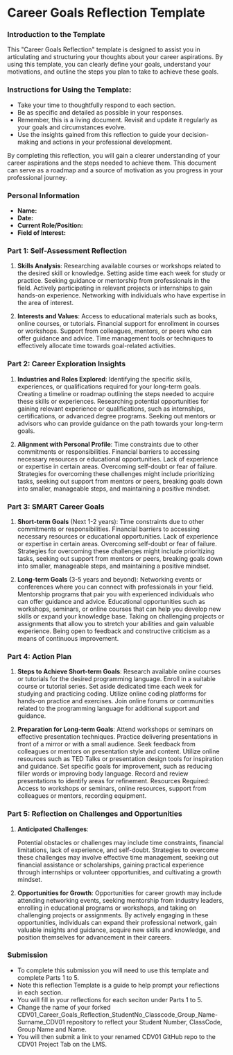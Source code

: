 
# Career Goals Reflection Template

### Introduction to the Template

This "Career Goals Reflection" template is designed to assist you in articulating and structuring your thoughts about your career aspirations. By using this template, you can clearly define your goals, understand your motivations, and outline the steps you plan to take to achieve these goals.

### Instructions for Using the Template:

- Take your time to thoughtfully respond to each section.
- Be as specific and detailed as possible in your responses.
- Remember, this is a living document. Revisit and update it regularly as your goals and circumstances evolve.
- Use the insights gained from this reflection to guide your decision-making and actions in your professional development.

By completing this reflection, you will gain a clearer understanding of your career aspirations and the steps needed to achieve them. This document can serve as a roadmap and a source of motivation as you progress in your professional journey.

### Personal Information

- **Name:**
- **Date:**
- **Current Role/Position:**
- **Field of Interest:**

### Part 1: Self-Assessment Reflection

1. **Skills Analysis**:
 Researching available courses or workshops related to the desired skill or knowledge.
Setting aside time each week for study or practice.
Seeking guidance or mentorship from professionals in the field.
Actively participating in relevant projects or internships to gain hands-on experience.
Networking with individuals who have expertise in the area of interest.
     
2. **Interests and Values**:
    Access to educational materials such as books, online courses, or tutorials.
Financial support for enrollment in courses or workshops.
Support from colleagues, mentors, or peers who can offer guidance and advice.
Time management tools or techniques to effectively allocate time towards goal-related activities.
    
### Part 2: Career Exploration Insights

1. **Industries and Roles Explored**:
    Identifying the specific skills, experiences, or qualifications required for your long-term goals.
Creating a timeline or roadmap outlining the steps needed to acquire these skills or experiences.
Researching potential opportunities for gaining relevant experience or qualifications, such as internships, certifications, or advanced degree programs.
Seeking out mentors or advisors who can provide guidance on the path towards your long-term goals.
     
2. **Alignment with Personal Profile**:
    Time constraints due to other commitments or responsibilities.
Financial barriers to accessing necessary resources or educational opportunities.
Lack of experience or expertise in certain areas.
Overcoming self-doubt or fear of failure.
Strategies for overcoming these challenges might include prioritizing tasks, seeking out support from mentors or peers, breaking goals down into smaller, manageable steps, and maintaining a positive mindset.
     
### Part 3: SMART Career Goals

1. **Short-term Goals** (Next 1-2 years):
    Time constraints due to other commitments or responsibilities.
Financial barriers to accessing necessary resources or educational opportunities.
Lack of experience or expertise in certain areas.
Overcoming self-doubt or fear of failure.
Strategies for overcoming these challenges might include prioritizing tasks, seeking out support from mentors or peers, breaking goals down into smaller, manageable steps, and maintaining a positive mindset.
     
2. **Long-term Goals** (3-5 years and beyond):
   Networking events or conferences where you can connect with professionals in your field.
Mentorship programs that pair you with experienced individuals who can offer guidance and advice.
Educational opportunities such as workshops, seminars, or online courses that can help you develop new skills or expand your knowledge base.
Taking on challenging projects or assignments that allow you to stretch your abilities and gain valuable experience.
Being open to feedback and constructive criticism as a means of continuous improvement. 
   
### Part 4: Action Plan

1. **Steps to Achieve Short-term Goals**:
    Research available online courses or tutorials for the desired programming language.
Enroll in a suitable course or tutorial series.
Set aside dedicated time each week for studying and practicing coding.
Utilize online coding platforms for hands-on practice and exercises.
Join online forums or communities related to the programming language for additional support and guidance.
     
2. **Preparation for Long-term Goals**:
    Attend workshops or seminars on effective presentation techniques.
Practice delivering presentations in front of a mirror or with a small audience.
Seek feedback from colleagues or mentors on presentation style and content.
Utilize online resources such as TED Talks or presentation design tools for inspiration and guidance.
Set specific goals for improvement, such as reducing filler words or improving body language.
Record and review presentations to identify areas for refinement.
Resources Required: Access to workshops or seminars, online resources, support from colleagues or mentors, recording equipment.
     
### Part 5: Reflection on Challenges and Opportunities

1. **Anticipated Challenges**:
    
    Potential obstacles or challenges may include time constraints, financial limitations, lack of experience, and self-doubt.
Strategies to overcome these challenges may involve effective time management, seeking out financial assistance or scholarships, gaining practical experience through internships or volunteer opportunities, and cultivating a growth mindset.

2. **Opportunities for Growth**:
    Opportunities for career growth may include attending networking events, seeking mentorship from industry leaders, enrolling in educational programs or workshops, and taking on challenging projects or assignments.
By actively engaging in these opportunities, individuals can expand their professional network, gain valuable insights and guidance, acquire new skills and knowledge, and position themselves for advancement in their careers.





     
### Submission

- To complete this submission you will need to use this template and complete Parts 1 to 5.
- Note this reflection Template is a guide to help prompt your reflections in each section.
- You will fill in your reflections for each seciton under Parts 1 to 5.
- Change the name of your forked CDV01_Career_Goals_Reflection_StudentNo_Classcode_Group_Name-Surname_CDV01 repository to reflect your Student Number, ClassCode, Group Name and Name.
- You will then submit a link to your renamed CDV01 GitHub repo to the CDV01 Project Tab on the LMS.


